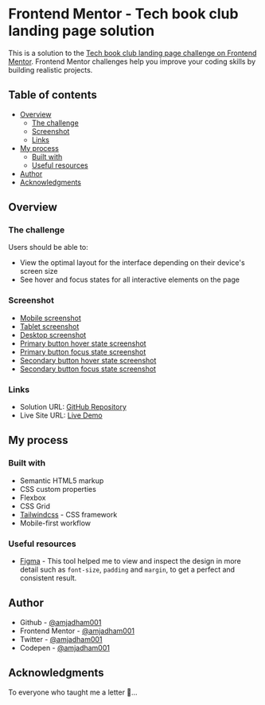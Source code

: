 # Frontend Mentor - Tech book club landing page solution

This is a solution to the [Tech book club landing page challenge on Frontend Mentor](https://www.frontendmentor.io/challenges/tech-book-club-landing-page-fZQidjHU73). Frontend Mentor challenges help you improve your coding skills by building realistic projects.

## Table of contents

- [Overview](#overview)
  - [The challenge](#the-challenge)
  - [Screenshot](#screenshot)
  - [Links](#links)
- [My process](#my-process)
  - [Built with](#built-with)
  - [Useful resources](#useful-resources)
- [Author](#author)
- [Acknowledgments](#acknowledgments)

## Overview

### The challenge

Users should be able to:

- View the optimal layout for the interface depending on their device's screen size
- See hover and focus states for all interactive elements on the page

### Screenshot

- [Mobile screenshot](./screenshots/mobile.png)
- [Tablet screenshot](./screenshots/tablet.png)
- [Desktop screenshot](./screenshots/desktop.png)
- [Primary button hover state screenshot](./screenshots/primary-btn-hover.png)
- [Primary button focus state screenshot](./screenshots/primary-btn-focus.png)
- [Secondary button hover state screenshot](./screenshots/secondary-btn-hover.png)
- [Secondary button focus state screenshot](./screenshots/secondary-btn-focus.png)

### Links

- Solution URL: [GitHub Repository](https://github.com/amjadham001/frontend-mentor-challenge-tech-book-clube-landing-page.git)
- Live Site URL: [Live Demo](https://amjadham001.github.io/frontend-mentor-challenge-tech-book-clube-landing-page/)

## My process

### Built with

- Semantic HTML5 markup
- CSS custom properties
- Flexbox
- CSS Grid
- [Tailwindcss](https://tailwindcss.com/) - CSS framework
- Mobile-first workflow

### Useful resources

- [Figma](https://www.figma.com/) - This tool helped me to view and inspect the design in more detail such as `font-size`, `padding` and `margin`, to get a perfect and consistent result.

## Author

- Github - [@amjadham001](https://github.com/amjadham001)
- Frontend Mentor - [@amjadham001](https://www.frontendmentor.io/profile/amjadham001)
- Twitter - [@amjadham001](https://x.com/amjadham001)
- Codepen - [@amjadham001](https://codepen.io/amjadham001)

## Acknowledgments

To everyone who taught me a letter 🌹...
